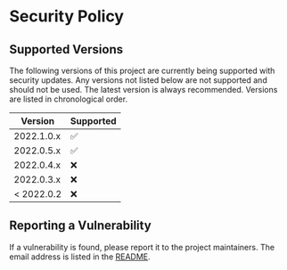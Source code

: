 # Security Policy

## Supported Versions

The following versions of this project are currently being supported with security updates.
Any versions not listed below are not supported and should not be used.
The latest version is always recommended.
Versions are listed in chronological order.

| Version    | Supported          |
|------------|--------------------|
| 2022.1.0.x | :white_check_mark: |
| 2022.0.5.x | :white_check_mark: |
| 2022.0.4.x | :x:                |
| 2022.0.3.x | :x:                |
| < 2022.0.2 | :x:                |

## Reporting a Vulnerability

If a vulnerability is found, please report it to the project maintainers. The email address is listed in the [README](README.md).
